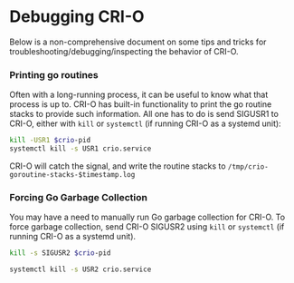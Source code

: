 # Debugging CRI-O

Below is a non-comprehensive document on some tips and tricks for troubleshooting/debugging/inspecting the behavior of CRI-O.

### Printing go routines
Often with a long-running process, it can be useful to know what that process is up to.
CRI-O has built-in functionality to print the go routine stacks to provide such information.
All one has to do is send SIGUSR1 to CRI-O, either with `kill` or `systemctl` (if running CRI-O as a systemd unit):
```bash
kill -USR1 $crio-pid
systemctl kill -s USR1 crio.service
```

CRI-O will catch the signal, and write the routine stacks to `/tmp/crio-goroutine-stacks-$timestamp.log`

### Forcing Go Garbage Collection

You may have a need to manually run Go garbage collection for CRI-O.  To force garbage collection, send CRI-O SIGUSR2 using `kill` or `systemctl` (if running CRI-O as a systemd unit).

```bash
kill -s SIGUSR2 $crio-pid

systemctl kill -s USR2 crio.service
```
